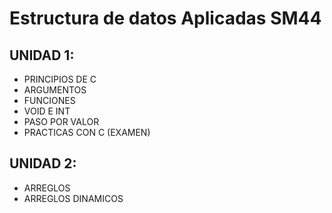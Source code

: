 <h1>Estructura de datos Aplicadas SM44</h1>

## **UNIDAD 1:**
- PRINCIPIOS DE C
- ARGUMENTOS
- FUNCIONES
- VOID E INT
- PASO POR VALOR
- PRACTICAS CON C (EXAMEN)

## **UNIDAD 2:** 
- ARREGLOS
- ARREGLOS DINAMICOS